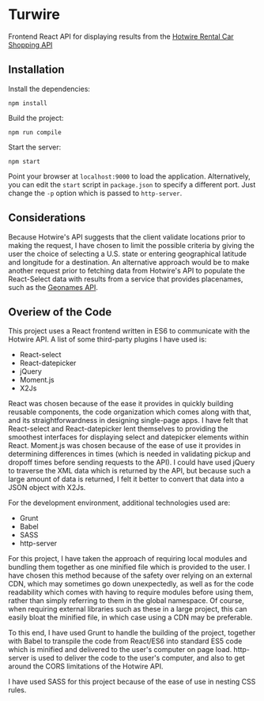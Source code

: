 # Turwire #

Frontend React API for displaying results from the [Hotwire Rental Car Shopping API](http://developer.hotwire.com/docs/read/Rental_Car_Shopping_API)

## Installation  ##

Install the dependencies:

    npm install

Build the project:

    npm run compile

Start the server:

    npm start

Point your browser at `localhost:9000` to load the application. Alternatively, you can edit the `start` script in `package.json` to specify a different port. Just change the `-p` option which is passed to `http-server`.

## Considerations ##

Because Hotwire's API suggests that the client validate locations prior to making the request, I have chosen to limit the possible criteria by giving the user the choice of selecting a U.S. state or entering geographical latitude and longitude for a destination. An alternative approach would be to make another request prior to fetching data from Hotwire's API to populate the React-Select data with results from a service that provides placenames, such as the [Geonames API](http://www.geonames.org/export/web-services.html).

## Overiew of the Code ##

This project uses a React frontend written in ES6 to communicate with the Hotwire API. A list of some third-party plugins I have used is:

 * React-select
 * React-datepicker
 * jQuery
 * Moment.js
 * X2Js

React was chosen because of the ease it provides in quickly building reusable components, the code organization which comes along with that, and its straightforwardness in designing single-page apps. I have felt that React-select and React-datepicker lent themselves to providing the smoothest interfaces for displaying select and datepicker elements within React. Moment.js was chosen because of the ease of use it provides in determining differences in times (which is needed in validating pickup and dropoff times before sending requests to the API). I could have used jQuery to traverse the XML data which is returned by the API, but because such a large amount of data is returned, I felt it better to convert that data into a JSON object with X2Js.

For the development environment, additional technologies used are:

 * Grunt
 * Babel
 * SASS
 * http-server

For this project, I have taken the approach of requiring local modules and bundling them together as one minified file which is provided to the user. I have chosen this method because of the safety over relying on an external CDN, which may sometimes go down unexpectedly, as well as for the code readability which comes with having to require modules before using them, rather than simply referring to them in the global namespace. Of course, when requiring external libraries such as these in a large project, this can easily bloat the minified file, in which case using a CDN may be preferable.

To this end, I have used Grunt to handle the building of the project, together with Babel to transpile the code from React/ES6 into standard ES5 code which is minified and delivered to the user's computer on page load. http-server is used to deliver the code to the user's computer, and also to get around the CORS limitations of the Hotwire API.

I have used SASS for this project because of the ease of use in nesting CSS rules.
